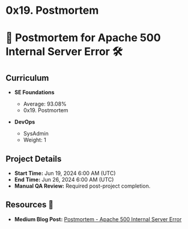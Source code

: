# 0x19. Postmortem
# 🚀 Postmortem for Apache 500 Internal Server Error 🛠️

## Curriculum
- **SE Foundations**
  - Average: 93.08%
  - 0x19. Postmortem

- **DevOps**
  - SysAdmin
  - Weight: 1

## Project Details
- **Start Time:** Jun 19, 2024 6:00 AM (UTC)
- **End Time:** Jun 26, 2024 6:00 AM (UTC)
- **Manual QA Review:** Required post-project completion.

## Resources 📘
- **Medium Blog Post:** [Postmortem - Apache 500 Internal Server Error](https://medium.com/@yusuufmm/postmortem-apache-500-internal-server-error-7d463c912068)

